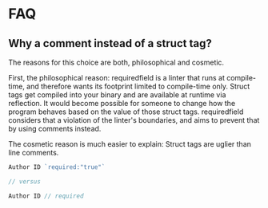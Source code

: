 # FAQ

## Why a comment instead of a struct tag?

The reasons for this choice are both, philosophical and cosmetic.

First, the philosophical reason:
requiredfield is a linter that runs at compile-time,
and therefore wants its footprint limited to compile-time only.
Struct tags get compiled into your binary
and are available at runtime via reflection.
It would become possible for someone to
change how the program behaves based on the value of those struct tags.
requiredfield considers that a violation of the linter's boundaries,
and aims to prevent that by using comments instead.

The cosmetic reason is much easier to explain:
Struct tags are uglier than line comments.

```go
Author ID `required:"true"`

// versus

Author ID // required
```
